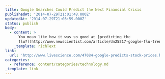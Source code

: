 ```yaml
---
title: Google Searches Could Predict the Next Financial Crisis
publishedAt: '2014-07-29T21:01:48.000Z'
updatedAt: '2014-07-29T21:03:59.000Z'
status: publish
body:
  - content: >
      You mean like how it was so good at [predicting the
      flu?](http://www.newscientist.com/article/dn25217-google-flu-trends-gets-it-wrong-three-years-running.html)
    _template: richText
link:
  url: 'http://www.livescience.com/47084-google-predicts-stock-prices.html'
categories:
  - reference: content/categories/technology.md
_template: link
---
```



